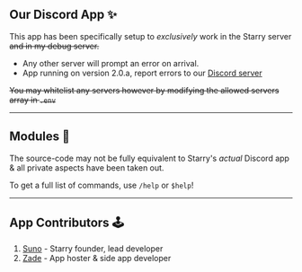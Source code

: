 ## Our Discord App ✨
This app has been specifically setup to _exclusively_ work in the Starry server ~~and in my debug server.~~
- Any other server will prompt an error on arrival.
- App running on version 2.0.a, report errors to our [Discord server](https://discord.gg/luau)

~~You may whitelist any servers however by modifying the allowed servers array in `.env`~~

---

## Modules 📜
The source-code may not be fully equivalent to Starry's _actual_ Discord app
<br>& all private aspects have been taken out.

To get a full list of commands, use `/help` or `$help`!

---

## App Contributors 🕹️
1. [Suno](https://github.com/mr-suno) - Starry founder, lead developer
2. [Zade](https://github.com/xootzie) - App hoster & side app developer
